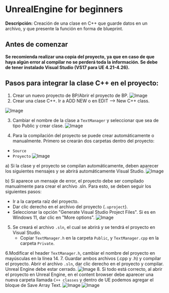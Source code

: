 # UnrealEngine for beginners
**Descripción:** Creación de una clase en C++ que guarde datos en un archivo, y que presente la función en forma de blueprint.
## Antes de comenzar
**Se recomienda realizar una copia del proyecto, ya que en caso de que haya algún error al compilar no se perderá toda la información. Se debe de tener instalado Visual Studio (VS17 para UE 4.21-4.26).**

## Pasos para integrar la clase C++ en el proyecto:

1. Crear un nuevo proyecto de BP/Abrir el proyecto de BP.
![Image](https://github.com/user-attachments/assets/8199cd93-1fab-4433-9fac-828407b3a56c)
2. Crear una clase C++. Ir a ADD NEW o en EDIT --> New C++ class.

![Image](https://github.com/user-attachments/assets/69b9b192-e36d-44d7-95ea-b5dcfb4015f2)

3. Cambiar el nombre de la clase a `TextManager` y seleccionar que sea de tipo Public y crear clase.
![Image](https://github.com/user-attachments/assets/830eeda6-9dce-4bef-8090-cea77660e47f)

4. Para la compilación del proyecto se puede crear automáticamente o manualmente. Primero se crearán dos carpetas dentro del proyecto:
  - `Source`
  - `Proyecto`
  ![Image](https://github.com/user-attachments/assets/ffcb04cd-478f-41d5-a523-3628898c0d36)

a) Si la clase y el proyecto se compilan automáticamente, deben aparecer los siguientes mensajes y se abrirá automáticamente Visual Studio.
  ![Image](https://github.com/user-attachments/assets/ec1172e7-2efc-44d2-aa13-7bae3d37249b)

b) Si aparece un mensaje de error, el proyecto debe ser compilado manualmente para crear el archivo .sln. Para esto, se deben seguir los siguientes pasos:
   - Ir a la carpeta raíz del proyecto.
   - Dar clic derecho en el archivo del proyecto (`.uproject`).
   - Seleccionar la opción "Generate Visual Studio Project Files". Si es en Windows 11, dar clic en "More options".
![Image](https://github.com/user-attachments/assets/d0cbf25e-04b1-47e0-ba85-b9eca5771c86)

5. Se creará el archivo `.sln`, el cual se abrirá y se tendrá el proyecto en Visual Studio.
   - Copiar `TextManager.h` en la carpeta `Public`, y `TextManager.cpp` en la carpeta `Private`.

6.Modificar el header `TextManager.h`, cambiar el nombre del proyecto en mayúsculas en la línea 14.
7. Guardar ambos archivos (.cpp y .h) y compilar el proyecto. Abrir el archivo `.sln`, dar clic derecho en el proyecto y compilar. Unreal Engine debe estar cerrado.
![Image](https://github.com/user-attachments/assets/ba860cc0-6ad6-48f9-8598-6f46ed0f290d)
8. Si todo está correcto, al abrir el proyecto en Unreal Engine, en el content browser debe aparecer una nueva carpeta llamada `C++ classes` y dentro de UE podemos agregar el bloque de Save Array Text.
![Image](https://github.com/user-attachments/assets/3517e960-753f-471a-8036-1101a4e22b02)
![Image](https://github.com/user-attachments/assets/97f74c0e-2de6-43a7-8243-ebcf465db12a)


